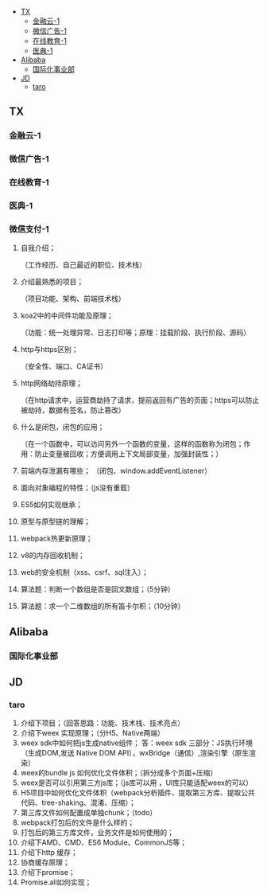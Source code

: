 - [TX](#tx)
  - [金融云-1](#%e9%87%91%e8%9e%8d%e4%ba%91-1)
  - [微信广告-1](#%e5%be%ae%e4%bf%a1%e5%b9%bf%e5%91%8a-1)
  - [在线教育-1](#%e5%9c%a8%e7%ba%bf%e6%95%99%e8%82%b2-1)
  - [医典-1](#%e5%8c%bb%e5%85%b8-1)
- [Alibaba](#alibaba)
  - [国际化事业部](#%e5%9b%bd%e9%99%85%e5%8c%96%e4%ba%8b%e4%b8%9a%e9%83%a8)
- [JD](#jd)
  - [taro](#taro)
## TX

### 金融云-1

### 微信广告-1

### 在线教育-1

### 医典-1

### 微信支付-1
1. 自我介绍；

   （工作经历、自己最近的职位、技术栈）

2. 介绍最熟悉的项目；

   （项目功能、架构、前端技术栈）

3. koa2中的中间件功能及原理；

   （功能：统一处理异常、日志打印等；原理：挂载阶段、执行阶段、源码）

4. http与https区别；

   （安全性、端口、CA证书）

5. http网络劫持原理；

   （在http请求中，运营商劫持了请求，提前返回有广告的页面；https可以防止被劫持，数据有签名，防止篡改）

6. 什么是闭包，闭包的应用；

   （在一个函数中，可以访问另外一个函数的变量，这样的函数称为闭包；作用：防止变量被回收；方便调用上下文局部变量，加强封装性；）

7. 前端内存泄漏有哪些； （闭包、window.addEventListener）

8. 面向对象编程的特性；（js没有重载）

9. ES5如何实现继承；

10. 原型与原型链的理解；

11. webpack热更新原理；

12. v8的内存回收机制；

13. web的安全机制（xss、csrf、sql注入）；

14. 算法题：判断一个数组是否是回文数组；（5分钟）

15. 算法题：求一个二维数组的所有笛卡尔积；（10分钟）

## Alibaba

### 国际化事业部

## JD
### taro


1. 介绍下项目；（回答思路：功能、技术栈、技术亮点）
2. 介绍下weex 实现原理；（分H5、Native两端）
3. weex sdk中如何把js生成native组件；
   答：weex sdk 三部分：JS执行环境（生成DOM,发送 Native DOM API），wxBridge（通信）,渲染引擎（原生渲染）
4. weex的bundle js 如何优化文件体积；（拆分成多个页面+压缩）
5. weex是否可以引用第三方js库；（js库可以用 ，UI库只能适配weex的可以）
6. H5项目中如何优化文件体积（webpack分析插件、提取第三方库、提取公共代码、tree-shaking、混淆、压缩）；
7. 第三库文件如何配置成单独chunk；（todo）
8. webpack打包后的文件是什么样的；
9.  打包后的第三方库文件，业务文件是如何使用的；
10. 介绍下AMD、CMD、ES6 Module、CommonJS等；
11. 介绍下http 缓存；
12. 协商缓存原理；
13. 介绍下promise；
14. Promise.all如何实现；